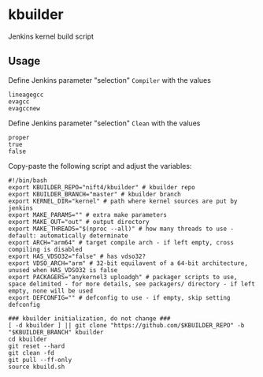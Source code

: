 # kbuilder
Jenkins kernel build script
## Usage
Define Jenkins parameter "selection" `Compiler` with the values
```
lineagegcc
evagcc
evagccnew
```
Define Jenkins parameter "selection" `Clean` with the values
```
proper
true
false
```
Copy-paste the following script and adjust the variables:
```
#!/bin/bash
export KBUILDER_REPO="nift4/kbuilder" # kbuilder repo
export KBUILDER_BRANCH="master" # kbuilder branch
export KERNEL_DIR="kernel" # path where kernel sources are put by jenkins
export MAKE_PARAMS="" # extra make parameters
export MAKE_OUT="out" # output directory
export MAKE_THREADS="$(nproc --all)" # how many threads to use - default: automatically determinate
export ARCH="arm64" # target compile arch - if left empty, cross compiling is disabled
export HAS_VDSO32="false" # has vdso32?
export VDSO_ARCH="arm" # 32-bit equilavent of a 64-bit architecture, unused when HAS_VDSO32 is false
export PACKAGERS="anykernel3 uploadgh" # packager scripts to use, space delimited - for more details, see packagers/ directory - if left empty, none will be used
export DEFCONFIG="" # defconfig to use - if empty, skip setting defconfig

### kbuilder initialization, do not change ###
[ -d kbuilder ] || git clone "https://github.com/$KBUILDER_REPO" -b "$KBUILDER_BRANCH" kbuilder
cd kbuilder
git reset --hard
git clean -fd
git pull --ff-only
source kbuild.sh
```
